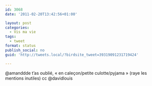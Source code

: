 ```yaml
---
id: 3068
date: '2011-02-20T13:42:56+01:00'

layout: post
categories:
  - Vis ma vie
tags:
  - tweet
format: status
publish_social: no
guid: 'http://tweets.local/?birdsite_tweet=39319091231719424'

---
```


@amanddde t’as oublié, « en caleçon/petite culotte/pyjama » (raye les mentions inutiles) cc @davidlouis